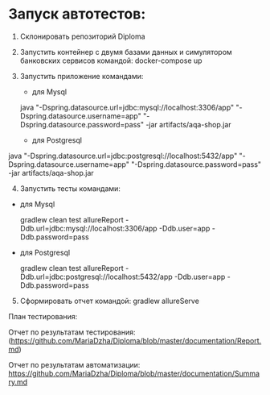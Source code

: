 # Запуск автотестов:
1. Склонировать репозиторий Diploma
2. Запустить контейнер с двумя базами данных и симулятором банковских сервисов командой:
   docker-compose up
3. Запустить приложение командами:
   - для Mysql

    java "-Dspring.datasource.url=jdbc:mysql://localhost:3306/app" "-Dspring.datasource.username=app" "-Dspring.datasource.password=pass" -jar artifacts/aqa-shop.jar
   
   - для Postgresql

java "-Dspring.datasource.url=jdbc:postgresql://localhost:5432/app" "-Dspring.datasource.username=app" "-Dspring.datasource.password=pass" -jar artifacts/aqa-shop.jar

4. Запустить тесты командами:
- для Mysql

    gradlew clean test allureReport -Ddb.url=jdbc:mysql://localhost:3306/app -Ddb.user=app -Ddb.password=pass

- для Postgresql

    gradlew clean test allureReport -Ddb.url=jdbc:postgresql://localhost:5432/app -Ddb.user=app -Ddb.password=pass

5. Сформировать отчет командой:
gradlew allureServe

План тестирования: 

Отчет по результатам тестирования: (https://github.com/MariaDzha/Diploma/blob/master/documentation/Report.md)

Отчет по результатам автоматизации: https://github.com/MariaDzha/Diploma/blob/master/documentation/Summary.md